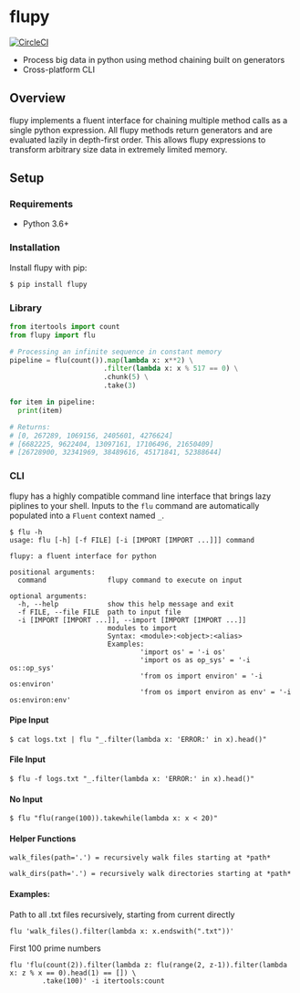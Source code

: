 # flupy

[![CircleCI](https://circleci.com/gh/olirice/flupy.svg?style=svg)](https://circleci.com/gh/olirice/flupy)

* Process big data in python using method chaining built on generators
* Cross-platform CLI

## Overview
flupy implements a fluent interface for chaining multiple method calls as a single python expression. All flupy methods return generators and are evaluated lazily in depth-first order. This allows flupy expressions to transform arbitrary size data in extremely limited memory.

## Setup

### Requirements

* Python 3.6+

### Installation

Install flupy with pip:
```sh
$ pip install flupy
```

### Library
```python
from itertools import count
from flupy import flu

# Processing an infinite sequence in constant memory
pipeline = flu(count()).map(lambda x: x**2) \
                       .filter(lambda x: x % 517 == 0) \
                       .chunk(5) \
                       .take(3)

for item in pipeline:
  print(item)

# Returns:
# [0, 267289, 1069156, 2405601, 4276624]
# [6682225, 9622404, 13097161, 17106496, 21650409]
# [26728900, 32341969, 38489616, 45171841, 52388644]
```

### CLI
flupy has a highly compatible command line interface that brings lazy piplines to your shell. Inputs to the `flu` command are automatically populated into a `Fluent` context named `_`.
````
$ flu -h
usage: flu [-h] [-f FILE] [-i [IMPORT [IMPORT ...]]] command

flupy: a fluent interface for python

positional arguments:
  command               flupy command to execute on input

optional arguments:
  -h, --help            show this help message and exit
  -f FILE, --file FILE  path to input file
  -i [IMPORT [IMPORT ...]], --import [IMPORT [IMPORT ...]]
                        modules to import
                        Syntax: <module>:<object>:<alias>
                        Examples:
                                'import os' = '-i os'
                                'import os as op_sys' = '-i os::op_sys'
                                'from os import environ' = '-i os:environ'
                                'from os import environ as env' = '-i os:environ:env'
````
#### Pipe Input
```
$ cat logs.txt | flu "_.filter(lambda x: 'ERROR:' in x).head()"
```

#### File Input
```
$ flu -f logs.txt "_.filter(lambda x: 'ERROR:' in x).head()"
```

#### No Input
```
$ flu "flu(range(100)).takewhile(lambda x: x < 20)"
```

#### Helper Functions
```walk_files(path='.') = recursively walk files starting at *path*```

```walk_dirs(path='.') = recursively walk directories starting at *path*```


#### Examples:

Path to all .txt files recursively, starting from current directly
```
flu 'walk_files().filter(lambda x: x.endswith(".txt"))'
```

First 100 prime numbers
```
flu 'flu(count(2)).filter(lambda z: flu(range(2, z-1)).filter(lambda x: z % x == 0).head(1) == []) \
        .take(100)' -i itertools:count
```

